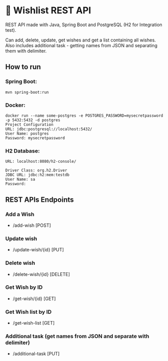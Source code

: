 # 📄 Wishlist REST API

REST API made with Java, Spring Boot and PostgreSQL (H2 for Integration test).       

Can add, delete, update, get wishes and get a list containing all wishes. Also includes additional task - getting names from JSON and separating them with delimiter.

## How to run
### Spring Boot:
```
mvn spring-boot:run
```

### Docker:
```
docker run --name some-postgres -e POSTGRES_PASSWORD=mysecretpassword -p 5432:5432 -d postgres 
Project Configuration 
URL: jdbc:postgresql://localhost:5432/
User Name: postgres
Password: mysecretpassword
```

### H2 Database:
```
URL: localhost:8080/h2-console/

Driver Class: org.h2.Driver
JDBC URL: jdbc:h2:mem:testdb
User Name: sa
Password: 
```

## REST APIs Endpoints
### Add a Wish

* /add-wish [POST]

### Update wish

* /update-wish/{id} [PUT]

### Delete wish

* /delete-wish/{id} [DELETE]

### Get Wish by ID

* /get-wish/{id} [GET]

### Get Wish list by ID

* /get-wish-list [GET]

### Additional task (get names from JSON and separate with delimiter)

* /additional-task [PUT]
